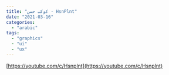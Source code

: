 ```yaml
---
title: "كوكب حسن - HsnPlnt"
date: "2021-03-16"
categories:
  - "arabic"
tags:
  - "graphics"
  - "ui"
  - "ux"
---
```


[https://youtube.com/c/Hsnplnt](https://youtube.com/c/Hsnplnt)

